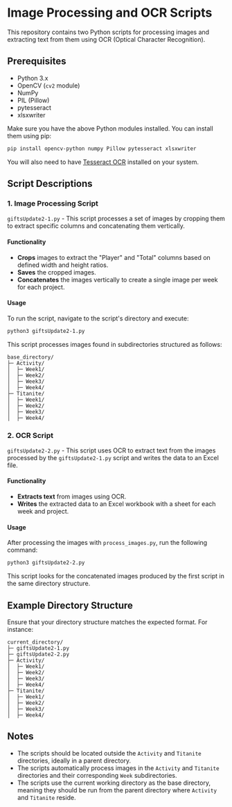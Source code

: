 
# Image Processing and OCR Scripts

This repository contains two Python scripts for processing images and extracting text from them using OCR (Optical Character Recognition).

## Prerequisites

- Python 3.x
- OpenCV (`cv2` module)
- NumPy
- PIL (Pillow)
- pytesseract
- xlsxwriter

Make sure you have the above Python modules installed. You can install them using pip:

```bash
pip install opencv-python numpy Pillow pytesseract xlsxwriter
```

You will also need to have [Tesseract OCR](https://github.com/tesseract-ocr/tesseract) installed on your system.

## Script Descriptions

### 1. Image Processing Script

`giftsUpdate2-1.py` - This script processes a set of images by cropping them to extract specific columns and concatenating them vertically.

#### Functionality

- **Crops** images to extract the "Player" and "Total" columns based on defined width and height ratios.
- **Saves** the cropped images.
- **Concatenates** the images vertically to create a single image per week for each project.

#### Usage

To run the script, navigate to the script's directory and execute:

```bash
python3 giftsUpdate2-1.py
```

This script processes images found in subdirectories structured as follows:

```
base_directory/
├─ Activity/
│  ├─ Week1/
│  ├─ Week2/
│  ├─ Week3/
│  ├─ Week4/
├─ Titanite/
│  ├─ Week1/
│  ├─ Week2/
│  ├─ Week3/
│  ├─ Week4/
```

### 2. OCR Script

`giftsUpdate2-2.py` - This script uses OCR to extract text from the images processed by the `giftsUpdate2-1.py` script and writes the data to an Excel file.

#### Functionality

- **Extracts text** from images using OCR.
- **Writes** the extracted data to an Excel workbook with a sheet for each week and project.

#### Usage

After processing the images with `process_images.py`, run the following command:

```bash
python3 giftsUpdate2-2.py
```

This script looks for the concatenated images produced by the first script in the same directory structure.

## Example Directory Structure

Ensure that your directory structure matches the expected format. For instance:

```
current_directory/
├─ giftsUpdate2-1.py
├─ giftsUpdate2-2.py
├─ Activity/
│  ├─ Week1/
│  ├─ Week2/
│  ├─ Week3/
│  ├─ Week4/
├─ Titanite/
│  ├─ Week1/
│  ├─ Week2/
│  ├─ Week3/
│  ├─ Week4/
```

## Notes

- The scripts should be located outside the `Activity` and `Titanite` directories, ideally in a parent directory.
- The scripts automatically process images in the `Activity` and `Titanite` directories and their corresponding `Week` subdirectories.
- The scripts use the current working directory as the base directory, meaning they should be run from the parent directory where `Activity` and `Titanite` reside.
